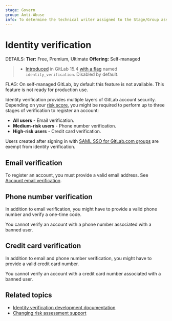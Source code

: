```yaml
---
stage: Govern
group: Anti-Abuse
info: To determine the technical writer assigned to the Stage/Group associated with this page, see https://handbook.gitlab.com/handbook/product/ux/technical-writing/#assignments
---
```


# Identity verification

DETAILS:
**Tier:** Free, Premium, Ultimate
**Offering:** Self-managed

> - [Introduced](https://gitlab.com/gitlab-org/gitlab/-/merge_requests/95722) in GitLab 15.4 [with a flag](../administration/feature_flags.md) named `identity_verification`. Disabled by default.

FLAG:
On self-managed GitLab, by default this feature is not available.
This feature is not ready for production use.

Identity verification provides multiple layers of GitLab account security.
Depending on your [risk score](../integration/arkose.md), you might be required to perform up to
three stages of verification to register an account:

- **All users** - Email verification.
- **Medium-risk users** - Phone number verification.
- **High-risk users** - Credit card verification.

Users created after signing in with [SAML SSO for GitLab.com groups](../user/group/saml_sso/index.md) are exempt from identity verification.

## Email verification

To register an account, you must provide a valid email address.
See [Account email verification](email_verification.md).

## Phone number verification

In addition to email verification, you might have to provide a valid phone number and verify a one-time code.

You cannot verify an account with a phone number associated with a banned user.

## Credit card verification

In addition to email and phone number verification, you might have to provide a valid credit card number.

You cannot verify an account with a credit card number associated with a banned user.

## Related topics

- [Identity verification development documentation](../development/identity_verification.md)
- [Changing risk assessment support](https://handbook.gitlab.com/handbook/support/workflows/reinstating-blocked-accounts/#change-risk-assessment-credit-card-verification)
